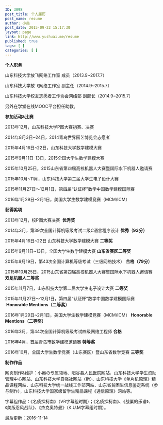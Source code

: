 ```yaml
---
ID: 3098
post_title: 个人履历
post_name: resume
author: 小奥
post_date: 2015-09-22 15:17:30
layout: page
link: http://www.yushuai.me/resume
published: true
tags: [ ]
categories: [ ]
---
```

<b>个人职务</b><!--more-->

山东科技大学放飞网络工作室 成员（2013.9~2017.7）

山东科技大学放飞网络工作室 副主任（2014.9~2015.7）

山东科技大学校友志愿者工作协会网络部 副部长（2014.9~2015.7）

另外在学堂在线MOOC平台担任助教。

<strong>参加活动&amp;比赛</strong>

2013年12月，山东科技大学P图大赛初赛、决赛

2014年8月3日~24日，2014青岛世界园艺博览会志愿者

2015年4月16日~22日，山东科技大学数学建模大赛

2015<strong></strong>年9月11日-13日，2015全国大学生数学建模大赛

2015年10月25日，2015山东省第四届高校机器人大赛暨国际水下机器人邀请赛

2015年10月~11月，山东科技大学第二届大学生电子设计大赛

2015年11月27日～12月1日，第四届“认证杯”数学中国数学建模国际赛

2016年1月29日~2月1日，美国大学生数学建模竞赛（MCM/ICM）

<strong>获得奖项</strong>

2013年12月，校P图大赛决赛  <strong>优秀奖</strong>

2014年3月，第39次全国计算机等级考试二级C语言程序设计 <strong>优秀（93分）</strong>

2015年4月16日~22日 山东科技大学数学建模大赛 <strong>二等奖</strong>

2015年9月11日~13日，全国大学生数学建模大赛 <strong>山东省赛区二等奖</strong>

2015年9月19日，第43次全国计算机等级考试（三级网络技术） <strong>合格（79分）</strong>

2015年10月25日，2015山东省第四届高校机器人大赛暨国际水下机器人邀请赛 <strong>双足机器人二等奖</strong>

2015年11月7日，山东科技大学第二届大学生电子设计大赛 <strong>二等奖</strong>

2015年11月27日～12月1日，第四届“认证杯”数学中国数学建模国际赛  <strong>Honorable Mentions（二等奖）</strong>

2016年1月29日~2月1日，美国大学生数学建模竞赛（MCM/ICM） <strong>Honorable Mentions（二等奖）</strong>

2016年3月，第44次全国计算机等级考试四级网络工程师 <b>合格</b>

2016年4月，首届青岛市数学建模邀请赛 <strong>特等奖</strong>

2016年10月，全国大学生数学竞赛（山东赛区）暨山东省数学竞赛 <b>三等奖</b>

<strong>制作作品</strong>

网页制作&amp;维护：小奥の专属领地、阳谷县人民医院网站、山东科技大学学生资助管理中心网站、山东科技大学自强社网站（新）、山东科技大学《单片机原理》精品课程网站、山东科技大学统一战线工作部网站、山东省贫困生信息鉴定系统（参与制作），山东科技大学国家级留学生精品课程《通信原理》网站等。

字幕组作品：《名侦探柯南》（VR字幕组时期）；《名侦探柯南》、《战栗的乐谱》、《美版忍风战队》、《杰克奥特曼》（K.U.M字幕组时期）。

最后更新：2016-11-14